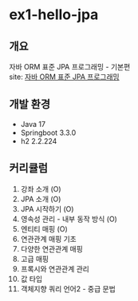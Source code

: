 # ex1-hello-jpa

## 개요
자바 ORM 표준 JPA 프로그래밍 - 기본편<br/>
site: [자바 ORM 표준 JPA 프로그래밍](https://www.inflearn.com/course/ORM-JPA-Basic/dashboard)
## 개발 환경
- Java 17
- Springboot 3.3.0
- h2 2.2.224

## 커리큘럼
1. 강좌 소개 (O)
2. JPA 소개 (O)
3. JPA 시작하기 (O)
4. 영속성 관리 - 내부 동작 방식 (O)
5. 엔티티 매핑 (O)
6. 연관관계 매핑 기초 
7. 다양한 연관관계 매핑
8. 고급 매핑
9. 프록시와 연관관계 관리
10. 값 타입
11. 객체지향 쿼리 언어2 - 중급 문법
